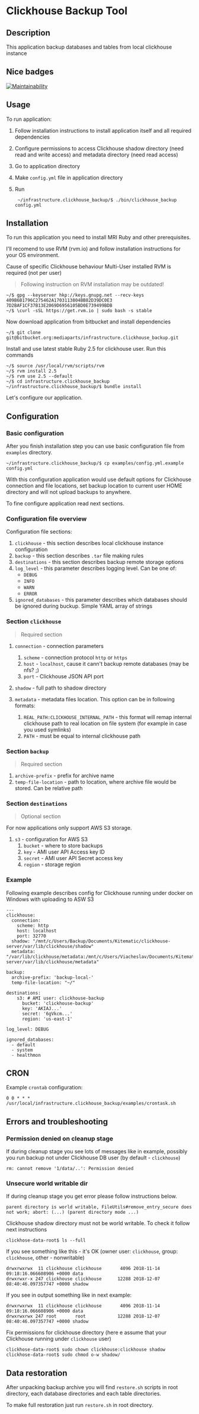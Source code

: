 # Clickhouse Backup Tool

## Description

This application backup databases and tables from local clickhouse instance

## Nice badges

[![Maintainability](https://api.codeclimate.com/v1/badges/f4e295473446f1e13a64/maintainability)](https://codeclimate.com/github/Imomoi/clickhouse-backup/maintainability)

## Usage

To run application:

1. Follow installation instructions to install application itself and all required dependencies
2. Configure permissions to access Clickhouse shadow directory (need read and write access) and metadata directory (need read access)
3. Go to application directory
4. Make `config.yml` file in application directory
5. Run

        ~/infrastructure.clickhouse_backup/$ ./bin/clickhouse_backup config.yml

## Installation

To run this application you need to install MRI Ruby and other prerequisites.

I'll recomend to use RVM (rvm.io) and follow installation instructions for your OS environment.

Cause of specific Clickhouse behaviour Multi-User installed RVM is required (not per user)

> Following instruction on RVM installation may be outdated!

    ~/$ gpg --keyserver hkp://keys.gnupg.net --recv-keys 409B6B1796C275462A1703113804BB82D39DC0E3 7D2BAF1CF37B13E2069D6956105BD0E739499BDB
    ~/$ \curl -sSL https://get.rvm.io | sudo bash -s stable

Now download application from bitbucket and install dependencies

    ~/$ git clone git@bitbucket.org:mediaparts/infrastructure.clickhouse_backup.git

Install and use latest stable Ruby 2.5 for clickhouse user. Run this commands

    ~/$ source /usr/local/rvm/scripts/rvm
    ~/$ rvm install 2.5
    ~/$ rvm use 2.5 --default
    ~/$ cd infrastructure.clickhouse_backup
    ~/infrastructure.clickhouse_backup/$ bundle install

Let's configure our application.

## Configuration

### Basic configuration

After you finish installation step you can use basic configuration file from `examples` directory.

    ~/infrastructure.clickhouse_backup/$ cp examples/config.yml.example config.yml

With this configuration application would use default options for Clickhouse connection and file locations, set backup location to current user HOME directory and will not upload backups to anywhere.

To fine configure application read next sections.

### Configuration file overview

Configuration file sections:

1. `clickhouse` - this section describes local clickhouse instance configuration
2. `backup` - this section describes `.tar` file making rules
3. `destinations` - this section describes backup remote storage options
4. `log_level` - this parameter describes logging level. Can be one of:
   - `DEBUG`
   - `INFO`
   - `WARN`
   - `ERROR`
5. `ignored_databases` - this parameter describes which databases should be ignored during buckup. Simple YAML array of strings

### Section `clickhouse`

> Required section

1. `connection` - connection parameters

   1. `scheme` - connection protocol `http` or `https`
   2. `host` - `localhost`, cause it cann't backup remote databases (may be nfs? ;)
   3. `port` - Clickhouse JSON API port
2. `shadow` - full path to shadow directory
3. `metadata` - metadata files location. This option can be in following formats:
   1. `REAL_PATH:CLICKHOUSE_INTERNAL_PATH` - this format will remap internal clickhouse path to real location on file system (for example in case you used symlinks)
   2. `PATH` - must be equal to internal clickhouse path

### Section `backup`

> Required section

1. `archive-prefix` - prefix for archive name
2. `temp-file-location` - path to location, where archive file would be stored. Can be relative path

### Section `destinations`

> Optional section

For now applications only support AWS S3 storage.

1. `s3` - configuration for AWS S3
    1. `bucket` - where to store backups
    2. `key` - AMI user API Access key ID
    3. `secret` - AMI user API Secret access key
    4. `region` - storage region

### Example

Following example describes config for Clickhouse running under docker on Windows with uploading to ASW S3

    ---
    clickhouse:
      connection:
        scheme: http
        host: localhost
        port: 32770
      shadow: "/mnt/c/Users/Backup/Documents/Kitematic/clickhouse-server/var/lib/clickhouse/shadow"
      metadata: "/var/lib/clickhouse/metadata:/mnt/c/Users/Viacheslav/Documents/Kitematic/clickhouse-server/var/lib/clickhouse/metadata"

    backup:
      archive-prefix: 'backup-local-'
      temp-file-location: "~/"

    destinations:
        s3: # AMI user: clickhouse-backup
          bucket: 'clickhouse-backup'
          key: 'AKIAJ...'
          secret: '6gVkcm...'
          region: 'us-east-1'

    log_level: DEBUG

    ignored_databases:
      - default
      - system
      - healthmon

## CRON

Example `crontab` configuration:

    0 0 * * * /usr/local/infrastructure.clickhouse_backup/examples/crontask.sh

## Errors and troubleshooting

### Permission denied on cleanup stage

If during cleanup stage you see lots of messages like in example, possibly you run 
backup not under Clickhouse DB user (by default - `clickhouse`)

    rm: cannot remove '1/data/..': Permission denied

### Unsecure world writable dir

If during cleanup stage you get error please follow instructions below.

    parent directory is world writable, FileUtils#remove_entry_secure does not work; abort: (...) (parent directory mode ...)

Clickhouse shadow directory must not be world writable. To check it follow next instructions

    clickhose-data-root$ ls --full

If you see something like this - it's OK (owner user: `clickhouse`, group: `clickhouse`, other - nonwritable)

    drwxrwxrwx  11 clickhouse clickhouse       4096 2018-11-14 09:18:16.066608906 +0000 data
    drwxrwxr-x 247 clickhouse clickhouse      12288 2018-12-07 08:40:46.097357747 +0000 shadow

If you see in output something like in next example:

    drwxrwxrwx  11 clickhouse clickhouse       4096 2018-11-14 09:18:16.066608906 +0000 data
    drwxrwxrwx 247 root       root            12288 2018-12-07 08:40:46.097357747 +0000 shadow

Fix permissions for clickhouse directory (here e assume that your Clickhouse running under `clickhouse` user)

    clickhose-data-root$ sudo chown clickhouse:clickhouse shadow
    clickhose-data-root$ sudo chmod o-w shadow/

## Data restoration

After unpacking backup archive you will find `restore.sh` scripts in root directory, each database directories and each table directories.

To make full restoration just run `restore.sh` in root directory.
